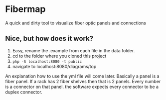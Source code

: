 # Fibermap

A quick and dirty tool to visualize fiber optic panels and connections

## Nice, but how does it work?

1. Easy, rename the .example from each file in the data folder.
2. cd to the folder where you cloned this project
3. `php -S localhost:8080 -t public`
4. navigate to localhost:8080/diagrams/top

An explanation how to use the yml file will come later. Basically a panel is a fiber panel. If a rack has 2 fiber shelves then that is 2 panels. Every number is a connector on that panel. the software expects every connector to be a duplex connector.
